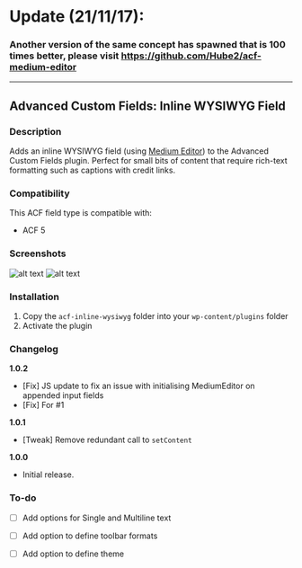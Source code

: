 # Update (21/11/17): #
### Another version of the same concept has spawned that is 100 times better, please visit https://github.com/Hube2/acf-medium-editor ###


---


## Advanced Custom Fields: Inline WYSIWYG Field

### Description
Adds an inline WYSIWYG field (using [Medium Editor](https://github.com/yabwe/medium-editor)) to the Advanced Custom Fields plugin. Perfect for small bits of content that require rich-text formatting such as captions with credit links.

### Compatibility
This ACF field type is compatible with:
* ACF 5

### Screenshots
![alt text](http://i.imgur.com/6SIVTh5.jpg "Example #1")
![alt text](http://i.imgur.com/VX5iJVd.jpg "Example #2")

### Installation

1. Copy the `acf-inline-wysiwyg` folder into your `wp-content/plugins` folder
2. Activate the plugin

### Changelog

**1.0.2**
* [Fix] JS update to fix an issue with initialising MediumEditor on appended input fields
* [Fix] For #1

**1.0.1**
* [Tweak] Remove redundant call to `setContent`

**1.0.0**
* Initial release.

### To-do
- [ ] Add options for Single and Multiline text
- [ ] Add option to define toolbar formats
- [ ] Add option to define theme


